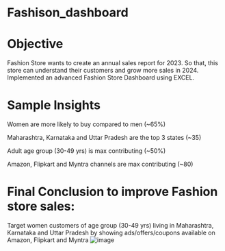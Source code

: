 # Fashison_dashboard

# Objective
Fashion Store wants to create an annual sales report for 2023. So that, this store can understand their customers and grow more sales in 2024. Implemented an advanced Fashion Store Dashboard using EXCEL.

# Sample Insights
Women are more likely to buy compared to men (~65%)

Maharashtra, Karnataka and Uttar Pradesh are the top 3 states (~35)

Adult age group (30-49 yrs) is max contributing (~50%)

Amazon, Flipkart and Myntra channels are max contributing (~80)

# Final Conclusion to improve Fashion store sales:
Target women customers of age group (30-49 yrs) living in Maharashtra, Karnataka and Uttar Pradesh by showing ads/offers/coupons available on Amazon, Flipkart and Myntra
![image](https://github.com/Aditya2320/Fashison_dashboard/assets/85891348/0f5df1ca-55f2-4534-b0be-9c50bf724f33)
